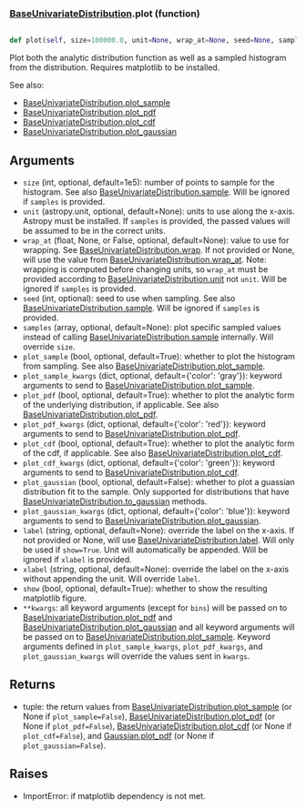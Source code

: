 ### [BaseUnivariateDistribution](BaseUnivariateDistribution.md).plot (function)


```py

def plot(self, size=100000.0, unit=None, wrap_at=None, seed=None, samples=None, plot_sample=True, plot_sample_kwargs={'color': 'gray'}, plot_pdf=True, plot_pdf_kwargs={'color': 'red'}, plot_cdf=False, plot_cdf_kwargs={'color': 'green'}, plot_gaussian=False, plot_gaussian_kwargs={'color': 'blue'}, label=None, xlabel=None, show=False, **kwargs)

```



Plot both the analytic distribution function as well as a sampled
histogram from the distribution.  Requires matplotlib to be installed.

See also:

* [BaseUnivariateDistribution.plot_sample](BaseUnivariateDistribution.plot_sample.md)
* [BaseUnivariateDistribution.plot_pdf](BaseUnivariateDistribution.plot_pdf.md)
* [BaseUnivariateDistribution.plot_cdf](BaseUnivariateDistribution.plot_cdf.md)
* [BaseUnivariateDistribution.plot_gaussian](BaseUnivariateDistribution.plot_gaussian.md)

Arguments
-----------
* `size` (int, optional, default=1e5): number of points to sample for
    the histogram.  See also [BaseUnivariateDistribution.sample](BaseUnivariateDistribution.sample.md).  Will be ignored
    if `samples` is provided.
* `unit` (astropy.unit, optional, default=None): units to use along
    the x-axis.  Astropy must be installed.  If `samples` is provided,
    the passed values will be assumed to be in the correct units.
* `wrap_at` (float, None, or False, optional, default=None): value to
    use for wrapping.  See [BaseUnivariateDistribution.wrap](BaseUnivariateDistribution.wrap.md).  If not provided or None,
    will use the value from [BaseUnivariateDistribution.wrap_at](BaseUnivariateDistribution.wrap_at.md).  Note: wrapping is
    computed before changing units, so `wrap_at` must be provided
    according to [BaseUnivariateDistribution.unit](BaseUnivariateDistribution.unit.md) not `unit`.  Will be ignored if
    `samples` is provided.
* `seed` (int, optional): seed to use when sampling.  See also
    [BaseUnivariateDistribution.sample](BaseUnivariateDistribution.sample.md).  Will be ignored if `samples` is provided.
* `samples` (array, optional, default=None): plot specific sampled
    values instead of calling [BaseUnivariateDistribution.sample](BaseUnivariateDistribution.sample.md) internally.  Will override
    `size`.
* `plot_sample` (bool, optional, default=True): whether to plot the
    histogram from sampling.  See also [BaseUnivariateDistribution.plot_sample](BaseUnivariateDistribution.plot_sample.md).
* `plot_sample_kwargs` (dict, optional, default={'color': 'gray'}):
    keyword arguments to send to [BaseUnivariateDistribution.plot_sample](BaseUnivariateDistribution.plot_sample.md).
* `plot_pdf` (bool, optional, default=True): whether to plot the
    analytic form of the underlying distribution, if applicable.
    See also [BaseUnivariateDistribution.plot_pdf](BaseUnivariateDistribution.plot_pdf.md).
* `plot_pdf_kwargs` (dict, optional, default={'color': 'red'}):
    keyword arguments to send to [BaseUnivariateDistribution.plot_pdf](BaseUnivariateDistribution.plot_pdf.md).
* `plot_cdf` (bool, optional, default=True): whether to plot the
    analytic form of the cdf, if applicable.
    See also [BaseUnivariateDistribution.plot_cdf](BaseUnivariateDistribution.plot_cdf.md).
* `plot_cdf_kwargs` (dict, optional, default={'color': 'green'}):
    keyword arguments to send to [BaseUnivariateDistribution.plot_cdf](BaseUnivariateDistribution.plot_cdf.md).
* `plot_gaussian` (bool, optional, default=False): whether to plot
    a guassian distribution fit to the sample.  Only supported for
    distributions that have [BaseUnivariateDistribution.to_gaussian](BaseUnivariateDistribution.to_gaussian.md) methods.
* `plot_gaussian_kwargs` (dict, optional, default={'color': 'blue'}):
    keyword arguments to send to [BaseUnivariateDistribution.plot_gaussian](BaseUnivariateDistribution.plot_gaussian.md).
* `label` (string, optional, default=None): override the label on the
    x-axis.  If not provided or None, will use [BaseUnivariateDistribution.label](BaseUnivariateDistribution.label.md).  Will
    only be used if `show=True`.  Unit will automatically be appended.
    Will be ignored if `xlabel` is provided.
* `xlabel` (string, optional, default=None): override the label on the
    x-axis without appending the unit.  Will override `label`.
* `show` (bool, optional, default=True): whether to show the resulting
    matplotlib figure.
* `**kwargs`: all keyword arguments (except for `bins`) will be passed
    on to [BaseUnivariateDistribution.plot_pdf](BaseUnivariateDistribution.plot_pdf.md) and [BaseUnivariateDistribution.plot_gaussian](BaseUnivariateDistribution.plot_gaussian.md) and all
    keyword arguments will be passed on to [BaseUnivariateDistribution.plot_sample](BaseUnivariateDistribution.plot_sample.md).
    Keyword arguments defined in `plot_sample_kwargs`,
    `plot_pdf_kwargs`, and `plot_gaussian_kwargs`
    will override the values sent in `kwargs`.

Returns
--------
* tuple: the return values from [BaseUnivariateDistribution.plot_sample](BaseUnivariateDistribution.plot_sample.md) (or None if
    `plot_sample=False`), [BaseUnivariateDistribution.plot_pdf](BaseUnivariateDistribution.plot_pdf.md) (or None if `plot_pdf=False`),
    [BaseUnivariateDistribution.plot_cdf](BaseUnivariateDistribution.plot_cdf.md) (or None if `plot_cdf=False`),
    and [Gaussian.plot_pdf](Gaussian.plot_pdf.md) (or None if `plot_gaussian=False`).

Raises
--------
* ImportError: if matplotlib dependency is not met.

